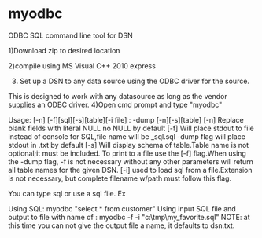 myodbc
======

ODBC SQL command line tool for DSN

1)Download zip to desired location

2)compile using MS Visual C++ 2010 express

3) Set up a DSN to any data source using the ODBC driver for the source.

  This is designed to work with any datasource as long as the vendor supplies an ODBC driver.
4)Open cmd prompt and type "myodbc"
  

Usage: <data source> [-n] [-f][sql][-s][table][-i file]
      : -dump <datasource> [-n][-s][table]
        [-n] Replace blank fields with literal NULL
             no NULL by default
        [-f] Will place stdout to file instead of console
             for SQL,file name will be <datasource>_sql.sql
            -dump flag will place stdout in <table>.txt by default
        [-s] Will display schema of table.Table name is not
             optional;it must be included.
                  To print to a file use the [-f] flag.When using
             the -dump flag, -f is not necessary
                  <data source> without any other parameters will
             return all table names for the given DSN.
        [-i] used to load sql from a file.Extension is not
             necessary, but complete filename w/path must
             follow this flag.

You can type sql or use a sql file. Ex

Using SQL:
 myodbc <dsn name> "select * from customer"
Using input SQL file and output to file with name of <DSN>:
 myodbc <dsn name> -f -i "c:\tmp\my_favorite.sql"
 NOTE: at this time you can not give the output file a name, it defaults to dsn.txt.
   
